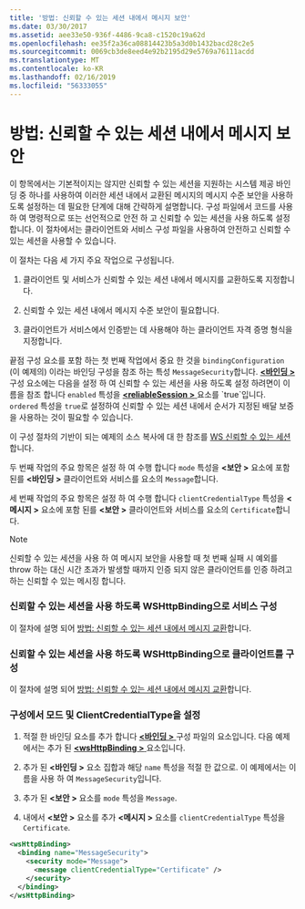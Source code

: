 ```yaml
---
title: '방법: 신뢰할 수 있는 세션 내에서 메시지 보안'
ms.date: 03/30/2017
ms.assetid: aee33e50-936f-4486-9ca8-c1520c19a62d
ms.openlocfilehash: ee35f2a36ca08814423b5a3d0b1432bacd28c2e5
ms.sourcegitcommit: 0069cb3de8eed4e92b2195d29e5769a76111acdd
ms.translationtype: MT
ms.contentlocale: ko-KR
ms.lasthandoff: 02/16/2019
ms.locfileid: "56333055"
---
```

# <a name="how-to-secure-messages-within-reliable-sessions"></a>방법: 신뢰할 수 있는 세션 내에서 메시지 보안

이 항목에서는 기본적이지는 않지만 신뢰할 수 있는 세션을 지원하는 시스템 제공 바인딩 중 하나를 사용하여 이러한 세션 내에서 교환된 메시지의 메시지 수준 보안을 사용하도록 설정하는 데 필요한 단계에 대해 간략하게 설명합니다. 구성 파일에서 코드를 사용 하 여 명령적으로 또는 선언적으로 안전 하 고 신뢰할 수 있는 세션을 사용 하도록 설정 합니다. 이 절차에서는 클라이언트와 서비스 구성 파일을 사용하여 안전하고 신뢰할 수 있는 세션을 사용할 수 있습니다.

이 절차는 다음 세 가지 주요 작업으로 구성됩니다.

1. 클라이언트 및 서비스가 신뢰할 수 있는 세션 내에서 메시지를 교환하도록 지정합니다.

1. 신뢰할 수 있는 세션 내에서 메시지 수준 보안이 필요합니다.

1. 클라이언트가 서비스에서 인증받는 데 사용해야 하는 클라이언트 자격 증명 형식을 지정합니다.

끝점 구성 요소를 포함 하는 첫 번째 작업에서 중요 한 것을 `bindingConfiguration` (이 예제의) 이라는 바인딩 구성을 참조 하는 특성 `MessageSecurity`합니다. [  **\<바인딩 >** ](../../../../docs/framework/misc/binding.md) 구성 요소에는 다음을 설정 하 여 신뢰할 수 있는 세션을 사용 하도록 설정 하려면이 이름을 참조 합니다 `enabled` 특성을 [  **\<reliableSession >** ](https://docs.microsoft.com/previous-versions/ms731375(v=vs.90)) 요소를 `true`입니다. 
  `ordered` 특성을 `true`로 설정하여 신뢰할 수 있는 세션 내에서 순서가 지정된 배달 보증을 사용하는 것이 필요할 수 있습니다.

이 구성 절차의 기반이 되는 예제의 소스 복사에 대 한 참조를 [WS 신뢰할 수 있는 세션](../../../../docs/framework/wcf/samples/ws-reliable-session.md)합니다.

두 번째 작업의 주요 항목은 설정 하 여 수행 합니다 `mode` 특성을  **\<보안 >** 요소에 포함 된를  **\<바인딩 >** 클라이언트와 서비스를 요소의 `Message`합니다.

세 번째 작업의 주요 항목은 설정 하 여 수행 합니다 `clientCredentialType` 특성을  **\<메시지 >** 요소에 포함 된를  **\<보안 >** 클라이언트와 서비스를 요소의 `Certificate`합니다.

> [!NOTE]
> 신뢰할 수 있는 세션을 사용 하 여 메시지 보안을 사용할 때 첫 번째 실패 시 예외를 throw 하는 대신 시간 초과가 발생할 때까지 인증 되지 않은 클라이언트를 인증 하려고 하는 신뢰할 수 있는 메시징 합니다.

### <a name="configure-the-service-with-a-wshttpbinding-to-use-a-reliable-session"></a>신뢰할 수 있는 세션을 사용 하도록 WSHttpBinding으로 서비스 구성

이 절차에 설명 되어 [방법: 신뢰할 수 있는 세션 내에서 메시지 교환](../../../../docs/framework/wcf/feature-details/how-to-exchange-messages-within-a-reliable-session.md)합니다.

### <a name="configure-the-client-with-a-wshttpbinding-to-use-a-reliable-session"></a>신뢰할 수 있는 세션을 사용 하도록 WSHttpBinding으로 클라이언트를 구성

이 절차에 설명 되어 [방법: 신뢰할 수 있는 세션 내에서 메시지 교환](../../../../docs/framework/wcf/feature-details/how-to-exchange-messages-within-a-reliable-session.md)합니다.

### <a name="set-the-mode-and-clientcredentialtype-in-configuration"></a>구성에서 모드 및 ClientCredentialType을 설정

1. 적절 한 바인딩 요소를 추가 합니다 [  **\<바인딩 >** ](../../../../docs/framework/configure-apps/file-schema/wcf/bindings.md) 구성 파일의 요소입니다. 다음 예제에서는 추가 된 [  **\<wsHttpBinding >** ](../../../../docs/framework/configure-apps/file-schema/wcf/wshttpbinding.md) 요소입니다.

1. 추가 된  **\<바인딩 >** 요소 집합과 해당 `name` 특성을 적절 한 값으로. 이 예제에서는 이름을 사용 하 여 `MessageSecurity`입니다.

1. 추가 된  **\<보안 >** 요소를 `mode` 특성을 `Message`.

1. 내에서  **\<보안 >** 요소를 추가  **\<메시지 >** 요소를 `clientCredentialType` 특성을 `Certificate`.

```xml
<wsHttpBinding>
  <binding name="MessageSecurity">
    <security mode="Message">
      <message clientCredentialType="Certificate" />
    </security>
  </binding>
</wsHttpBinding>
```
